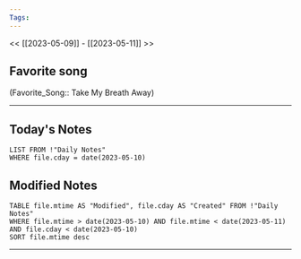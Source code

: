 ```yaml
---
Tags:
---
```

<< [[2023-05-09]] - [[2023-05-11]] >>
## Favorite song
(Favorite_Song:: Take My Breath Away)

___
## Today's Notes
```dataview
LIST FROM !"Daily Notes"
WHERE file.cday = date(2023-05-10)
```
## Modified Notes
```dataview
TABLE file.mtime AS "Modified", file.cday AS "Created" FROM !"Daily Notes" 
WHERE file.mtime > date(2023-05-10) AND file.mtime < date(2023-05-11) AND file.cday < date(2023-05-10)
SORT file.mtime desc
```
___
